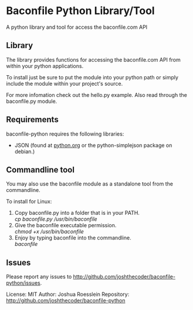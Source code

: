 # Baconfile Python Library/Tool

A python library and tool for access the baconfile.com API

## Library

The library provides functions for accessing the baconfile.com
API from within your python applications.

To install just be sure to put the module into your python path
or simply include the module within your project's source.

For more infomation check out the hello.py example.
Also read through the baconfile.py module.

## Requirements

baconfile-python requires the following libraries:
 
 * JSON (found at [python.org](http://pypi.python.org/pypi/simplejson/2.0.9) or the python-simplejson package on debian.)

## Commandline tool

You may also use the baconfile module as a standalone tool
from the commandline.

To install for Linux:

  1. Copy baconfile.py into a folder that is in your PATH.  
        *cp baconfile.py /usr/bin/baconfile*
  2. Give the baconfile executable permission.  
        *chmod +x /usr/bin/baconfile*
  3. Enjoy by typing baconfile into the commandline.  
        *baconfile*        

## Issues

Please report any issues to <http://github.com/joshthecoder/baconfile-python/issues>.

License: MIT 
Author: Joshua Roesslein
Repository: http://github.com/joshthecoder/baconfile-python
